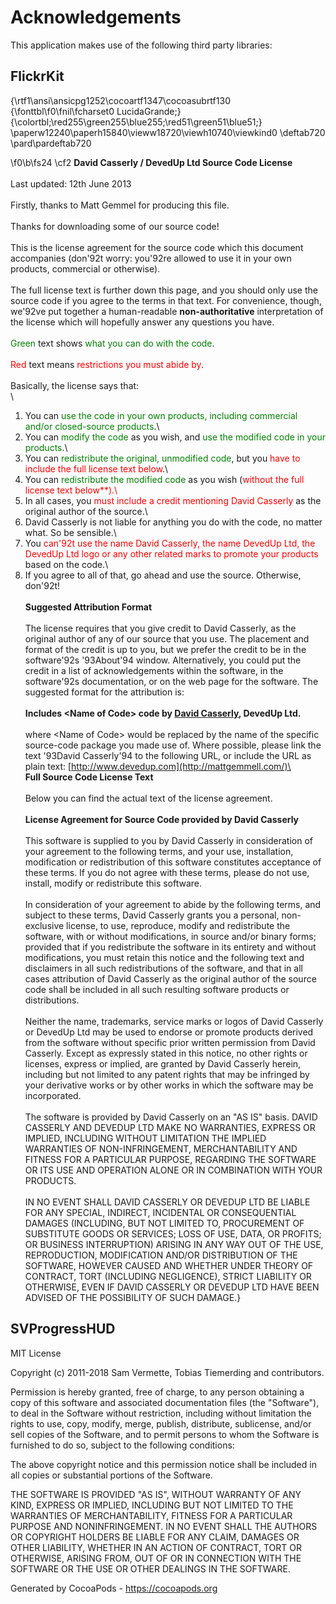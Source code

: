 # Acknowledgements
This application makes use of the following third party libraries:

## FlickrKit

{\rtf1\ansi\ansicpg1252\cocoartf1347\cocoasubrtf130
{\fonttbl\f0\fnil\fcharset0 LucidaGrande;}
{\colortbl;\red255\green255\blue255;\red51\green51\blue51;}
\paperw12240\paperh15840\vieww18720\viewh10740\viewkind0
\deftab720
\pard\pardeftab720

\f0\b\fs24 \cf2 **David Casserly / DevedUp Ltd Source Code License**\
\
Last updated: 12th June 2013\
\
Firstly, thanks to Matt Gemmel for producing this file.\
\
Thanks for downloading some of our source code!\
\
This is the license agreement for the source code which this document accompanies (don\'92t worry: you\'92re allowed to use it in your own products, commercial or otherwise).\
\
The full license text is further down this page, and you should only use the source code if you agree to the terms in that text. For convenience, though, we\'92ve put together a human-readable **non-authoritative** interpretation of the license which will hopefully answer any questions you have.\
\
<span style="color:green">Green</span> text shows <span style="color:green">what you can do with the code</span>.\
\
<span style="color:red">Red</span> text means <span style="color:red">restrictions you must abide by</span>.\
\
Basically, the license says that:\
\
1. You can <span style="color:green">use the code in your own products, including commercial and/or closed-source products</span>.\
2. You can <span style="color:green">modify the code</span> as you wish, and <span style="color:green">use the modified code in your products</span>.\
3. You can <span style="color:green">redistribute the original, unmodified code</span>, but you <span style="color:red">have to include the full license text below</span>.\
4. You can <span style="color:green">redistribute the modified code</span> as you wish (<span style="color:red">without the full license text below**).\
5. In all cases, you <span style="color:red">must include a credit mentioning David Casserly</span> as the original author of the source.\
6. David Casserly is not liable for anything you do with the code, no matter what. So be sensible.\
7. You <span style="color:red">can\'92t use the name David Casserly, the name DevedUp Ltd, the DevedUp Ltd logo or any other related marks to promote your products</span> based on the code.\
8. If you agree to all of that, go ahead and use the source. Otherwise, don\'92t!\
\
**Suggested Attribution Format**\
\
The license requires that you give credit to David Casserly, as the original author of any of our source that you use. The placement and format of the credit is up to you, but we prefer the credit to be in the software\'92s \'93About\'94 window. Alternatively, you could put the credit in a list of acknowledgements within the software, in the software\'92s documentation, or on the web page for the software. The suggested format for the attribution is:\
\
**Includes &lt;Name of Code&gt; code by **[**David Casserly**](http://www.devedup.com)**, DevedUp Ltd.**\
\
where &lt;Name of Code&gt; would be replaced by the name of the specific source-code package you made use of. Where possible, please link the text \'93David Casserly\'94 to the following URL, or include the URL as plain text: [http://www.devedup.com](http://mattgemmell.com/)\
\
**Full Source Code License Text**\
\
Below you can find the actual text of the license agreement.\
\
**License Agreement for Source Code provided by David Casserly**\
\
This software is supplied to you by David Casserly in consideration of your agreement to the following terms, and your use, installation, modification or redistribution of this software constitutes acceptance of these terms. If you do not agree with these terms, please do not use, install, modify or redistribute this software.\
\
In consideration of your agreement to abide by the following terms, and subject to these terms, David Casserly grants you a personal, non-exclusive license, to use, reproduce, modify and redistribute the software, with or without modifications, in source and/or binary forms; provided that if you redistribute the software in its entirety and without modifications, you must retain this notice and the following text and disclaimers in all such redistributions of the software, and that in all cases attribution of David Casserly as the original author of the source code shall be included in all such resulting software products or distributions.  \
\
Neither the name, trademarks, service marks or logos of David Casserly or DevedUp Ltd may be used to endorse or promote products derived from the software without specific prior written permission from David Casserly. Except as expressly stated in this notice, no other rights or licenses, express or implied, are granted by David Casserly herein, including but not limited to any patent rights that may be infringed by your derivative works or by other works in which the software may be incorporated.\
\
The software is provided by David Casserly on an "AS IS" basis. DAVID CASSERLY AND DEVEDUP LTD MAKE NO WARRANTIES, EXPRESS OR IMPLIED, INCLUDING WITHOUT LIMITATION THE IMPLIED WARRANTIES OF NON-INFRINGEMENT, MERCHANTABILITY AND FITNESS FOR A PARTICULAR PURPOSE, REGARDING THE SOFTWARE OR ITS USE AND OPERATION ALONE OR IN COMBINATION WITH YOUR PRODUCTS.\
\
IN NO EVENT SHALL DAVID CASSERLY OR DEVEDUP LTD BE LIABLE FOR ANY SPECIAL, INDIRECT, INCIDENTAL OR CONSEQUENTIAL DAMAGES (INCLUDING, BUT NOT LIMITED TO, PROCUREMENT OF SUBSTITUTE GOODS OR SERVICES; LOSS OF USE, DATA, OR PROFITS; OR BUSINESS INTERRUPTION) ARISING IN ANY WAY OUT OF THE USE, REPRODUCTION, MODIFICATION AND/OR DISTRIBUTION OF THE SOFTWARE, HOWEVER CAUSED AND WHETHER UNDER THEORY OF CONTRACT, TORT (INCLUDING NEGLIGENCE), STRICT LIABILITY OR OTHERWISE, EVEN IF DAVID CASSERLY OR DEVEDUP LTD HAVE BEEN ADVISED OF THE POSSIBILITY OF SUCH DAMAGE.}

## SVProgressHUD

MIT License

Copyright (c) 2011-2018 Sam Vermette, Tobias Tiemerding and contributors.

Permission is hereby granted, free of charge, to any person obtaining a copy
of this software and associated documentation files (the "Software"), to deal
in the Software without restriction, including without limitation the rights
to use, copy, modify, merge, publish, distribute, sublicense, and/or sell
copies of the Software, and to permit persons to whom the Software is
furnished to do so, subject to the following conditions:

The above copyright notice and this permission notice shall be included in all
copies or substantial portions of the Software.

THE SOFTWARE IS PROVIDED "AS IS", WITHOUT WARRANTY OF ANY KIND, EXPRESS OR
IMPLIED, INCLUDING BUT NOT LIMITED TO THE WARRANTIES OF MERCHANTABILITY,
FITNESS FOR A PARTICULAR PURPOSE AND NONINFRINGEMENT. IN NO EVENT SHALL THE
AUTHORS OR COPYRIGHT HOLDERS BE LIABLE FOR ANY CLAIM, DAMAGES OR OTHER
LIABILITY, WHETHER IN AN ACTION OF CONTRACT, TORT OR OTHERWISE, ARISING FROM,
OUT OF OR IN CONNECTION WITH THE SOFTWARE OR THE USE OR OTHER DEALINGS IN THE
SOFTWARE.

Generated by CocoaPods - https://cocoapods.org
